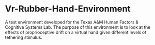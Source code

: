 # Vr-Rubber-Hand-Environment
A test environment developed for the Texas A&amp;M Human Factors &amp; Cognitive Systems Lab. The purpose of this environment is to look at the effects of proprioceptive drift on a virtual hand given different levels of tethering stimulus.

